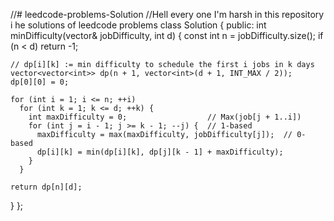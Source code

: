 //# leedcode-problems-Solution
//Hell every one I'm  harsh in this repository i he solutions of leedcode problems 
class Solution {
 public:
  int minDifficulty(vector<int>& jobDifficulty, int d) {
    const int n = jobDifficulty.size();
    if (n < d)
      return -1;

    // dp[i][k] := min difficulty to schedule the first i jobs in k days
    vector<vector<int>> dp(n + 1, vector<int>(d + 1, INT_MAX / 2));
    dp[0][0] = 0;

    for (int i = 1; i <= n; ++i)
      for (int k = 1; k <= d; ++k) {
        int maxDifficulty = 0;                  // Max(job[j + 1..i])
        for (int j = i - 1; j >= k - 1; --j) {  // 1-based
          maxDifficulty = max(maxDifficulty, jobDifficulty[j]);  // 0-based
          dp[i][k] = min(dp[i][k], dp[j][k - 1] + maxDifficulty);
        }
      }

    return dp[n][d];
  }
};
